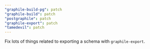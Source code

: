 ```yaml
---
"graphile-build-pg": patch
"graphile-build": patch
"postgraphile": patch
"graphile-export": patch
"tamedevil": patch
---
```


Fix lots of things related to exporting a schema with `graphile-export`.

